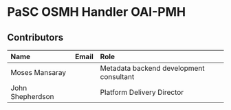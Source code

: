 # PaSC OSMH Handler OAI-PMH

## Contributors

Name            | Email                     | Role
:---            | :---                      | :---
Moses Mansaray  | <moses AT doraventures DOT com>  | Metadata backend development consultant
John Shepherdson  | <john DOT shepherdson AT cessda DOT eu>  | Platform Delivery Director
